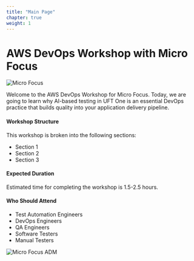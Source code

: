 ```yaml
---
title: "Main Page"
chapter: true
weight: 1
---
```


# AWS DevOps Workshop with Micro Focus

![Micro Focus](/images/main/mf_logo.png)

Welcome to the AWS DevOps Workshop for Micro Focus. Today, we are going to learn why AI-based testing in UFT One is an essential DevOps practice that builds quality into your application delivery pipeline.

#### Workshop Structure
This workshop is broken into the following sections:

* Section 1
* Section 2
* Section 3

#### Expected Duration
Estimated time for completing the workshop is 1.5-2.5 hours.

#### Who Should Attend
* Test Automation Engineers
* DevOps Engineers
* QA Engineers
* Software Testers
* Manual Testers

![Micro Focus ADM](/images/main/adm.PNG)